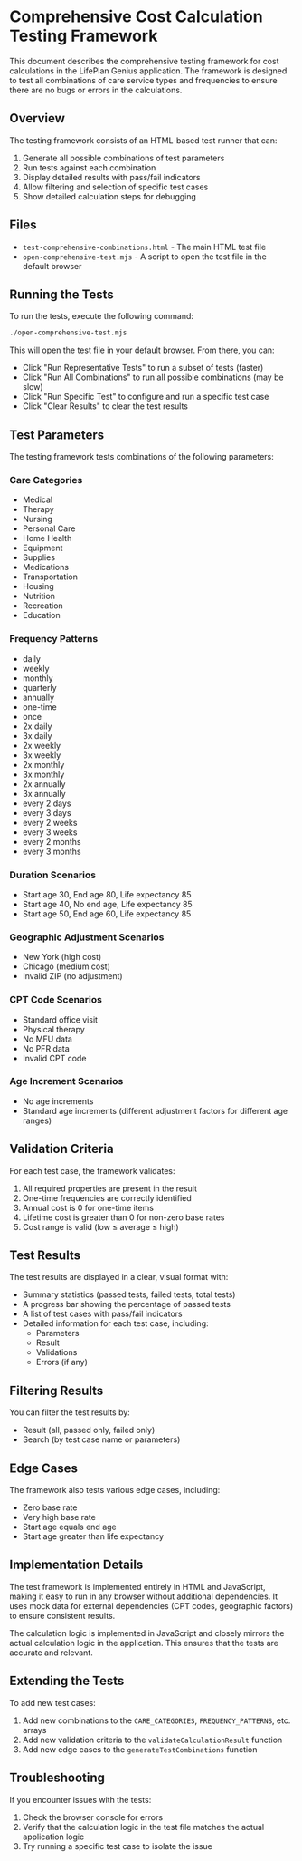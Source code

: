 # Comprehensive Cost Calculation Testing Framework

This document describes the comprehensive testing framework for cost calculations in the LifePlan Genius application. The framework is designed to test all combinations of care service types and frequencies to ensure there are no bugs or errors in the calculations.

## Overview

The testing framework consists of an HTML-based test runner that can:

1. Generate all possible combinations of test parameters
2. Run tests against each combination
3. Display detailed results with pass/fail indicators
4. Allow filtering and selection of specific test cases
5. Show detailed calculation steps for debugging

## Files

- `test-comprehensive-combinations.html` - The main HTML test file
- `open-comprehensive-test.mjs` - A script to open the test file in the default browser

## Running the Tests

To run the tests, execute the following command:

```bash
./open-comprehensive-test.mjs
```

This will open the test file in your default browser. From there, you can:

- Click "Run Representative Tests" to run a subset of tests (faster)
- Click "Run All Combinations" to run all possible combinations (may be slow)
- Click "Run Specific Test" to configure and run a specific test case
- Click "Clear Results" to clear the test results

## Test Parameters

The testing framework tests combinations of the following parameters:

### Care Categories
- Medical
- Therapy
- Nursing
- Personal Care
- Home Health
- Equipment
- Supplies
- Medications
- Transportation
- Housing
- Nutrition
- Recreation
- Education

### Frequency Patterns
- daily
- weekly
- monthly
- quarterly
- annually
- one-time
- once
- 2x daily
- 3x daily
- 2x weekly
- 3x weekly
- 2x monthly
- 3x monthly
- 2x annually
- 3x annually
- every 2 days
- every 3 days
- every 2 weeks
- every 3 weeks
- every 2 months
- every 3 months

### Duration Scenarios
- Start age 30, End age 80, Life expectancy 85
- Start age 40, No end age, Life expectancy 85
- Start age 50, End age 60, Life expectancy 85

### Geographic Adjustment Scenarios
- New York (high cost)
- Chicago (medium cost)
- Invalid ZIP (no adjustment)

### CPT Code Scenarios
- Standard office visit
- Physical therapy
- No MFU data
- No PFR data
- Invalid CPT code

### Age Increment Scenarios
- No age increments
- Standard age increments (different adjustment factors for different age ranges)

## Validation Criteria

For each test case, the framework validates:

1. All required properties are present in the result
2. One-time frequencies are correctly identified
3. Annual cost is 0 for one-time items
4. Lifetime cost is greater than 0 for non-zero base rates
5. Cost range is valid (low ≤ average ≤ high)

## Test Results

The test results are displayed in a clear, visual format with:

- Summary statistics (passed tests, failed tests, total tests)
- A progress bar showing the percentage of passed tests
- A list of test cases with pass/fail indicators
- Detailed information for each test case, including:
  - Parameters
  - Result
  - Validations
  - Errors (if any)

## Filtering Results

You can filter the test results by:

- Result (all, passed only, failed only)
- Search (by test case name or parameters)

## Edge Cases

The framework also tests various edge cases, including:

- Zero base rate
- Very high base rate
- Start age equals end age
- Start age greater than life expectancy

## Implementation Details

The test framework is implemented entirely in HTML and JavaScript, making it easy to run in any browser without additional dependencies. It uses mock data for external dependencies (CPT codes, geographic factors) to ensure consistent results.

The calculation logic is implemented in JavaScript and closely mirrors the actual calculation logic in the application. This ensures that the tests are accurate and relevant.

## Extending the Tests

To add new test cases:

1. Add new combinations to the `CARE_CATEGORIES`, `FREQUENCY_PATTERNS`, etc. arrays
2. Add new validation criteria to the `validateCalculationResult` function
3. Add new edge cases to the `generateTestCombinations` function

## Troubleshooting

If you encounter issues with the tests:

1. Check the browser console for errors
2. Verify that the calculation logic in the test file matches the actual application logic
3. Try running a specific test case to isolate the issue
